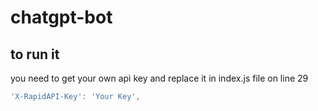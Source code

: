 # chatgpt-bot

## to run it 
you need to get your own api key and replace it in index.js file on line 29

```javascript
'X-RapidAPI-Key': 'Your Key',
```

